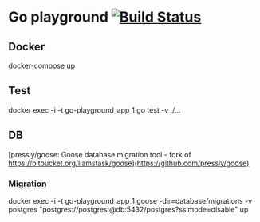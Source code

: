 # Go playground [![Build Status](https://travis-ci.org/ppworks/go-playground.svg?branch=master)](https://travis-ci.org/ppworks/go-playground)

## Docker

docker-compose up

## Test

docker exec -i -t go-playground_app_1 go test -v ./...

## DB

[pressly/goose: Goose database migration tool - fork of https://bitbucket.org/liamstask/goose](https://github.com/pressly/goose)

### Migration

docker exec -i -t go-playground_app_1 goose -dir=database/migrations -v postgres "postgres://postgres:@db:5432/postgres?sslmode=disable" up
